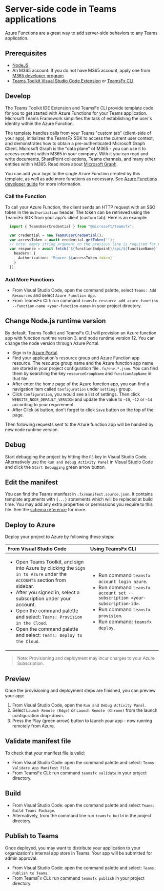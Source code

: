 # Server-side code in Teams applications 

Azure Functions are a great way to add server-side behaviors to any Teams application.

## Prerequisites

- [NodeJS](https://nodejs.org/en/)
- An M365 account. If you do not have M365 account, apply one from [M365 developer program](https://developer.microsoft.com/en-us/microsoft-365/dev-program)
- [Teams Toolkit Visual Studio Code Extension](https://aka.ms/teams-toolkit) or [TeamsFx CLI](https://aka.ms/teamsfx-cli)

## Develop

The Teams Toolkit IDE Extension and TeamsFx CLI provide template code for you to get started with Azure Functions for your Teams application. Microsoft Teams Framework simplifies the task of establishing the user's identity within the Azure Function.

The template handles calls from your Teams "custom tab" (client-side of your app), initializes the TeamsFx SDK to access the current user context, and demonstrates how to obtain a pre-authenticated Microsoft Graph Client. Microsoft Graph is the "data plane" of M365 - you can use it to access content within M365 in your company. With it you can read and write documents, SharePoint collections, Teams channels, and many other entities within M365. Read more about [Microsoft Graph](https://docs.microsoft.com/en-us/graph/overview).

You can add your logic to the single Azure Function created by this template, as well as add more functions as necessary. See [Azure Functions developer guide](https://docs.microsoft.com/en-us/azure/azure-functions/functions-reference) for more information.

### Call the Function

To call your Azure Function, the client sends an HTTP request with an SSO token in the `Authorization` header. The token can be retrieved using the TeamsFx SDK from your app's client (custom tab). Here is an example:

```ts
  import { TeamsUserCredential } from "@microsoft/teamsfx";

  var credential = new TeamsUserCredential();
  var accessToken = await credential.getToken(''); 
  // note: empty string argument on the previous line is required for now, this will be fixed in a later release
  var response = await fetch(`${functionEndpoint}/api/${functionName}`, {
    headers: {
      Authorization: `Bearer ${accessToken.token}`
    }
  });
```

### Add More Functions

- From Visual Studio Code, open the command palette, select `Teams: Add Resources` and select `Azure Function App`.
- From TeamsFx CLI: run command `teamsfx resource add azure-function --function-name <your-function-name>` in your project directory.

## Change Node.js runtime version

By default, Teams Toolkit and TeamsFx CLI will provision an Azure function app with function runtime version 3, and node runtime version 12. You can change the node version through Azure Portal.

- Sign in to [Azure Portal](https://azure.microsoft.com/).
- Find your application's resource group and Azure Function app resource. The resource group name and the Azure function app name are stored in your project configuration file `.fx/env.*.json`. You can find them by searching the key `resourceGroupName` and `functionAppName` in that file.
- After enter the home page of the Azure function app, you can find a navigation item called `Configuration` under `settings` group.
- Click `Configuration`, you would see a list of settings. Then click `WEBSITE_NODE_DEFAULT_VERSION` and update the value to `~10`, `~12` or `~14` according to your requirement.
- After Click `OK` button, don't forget to click `Save` button on the top of the page.

Then following requests sent to the Azure function app will be handled by new node runtime version.

## Debug

Start debugging the project by hitting the `F5` key in Visual Studio Code. Alternatively use the `Run and Debug Activity Panel` in Visual Studio Code and click the `Start Debugging` green arrow button.

## Edit the manifest

You can find the Teams manifest in `.fx/manifest.source.json`. It contains template arguments with `{...}` statements which will be replaced at build time. You may add any extra properties or permissions you require to this file. See the [schema reference](https://docs.microsoft.com/en-us/microsoftteams/platform/resources/schema/manifest-schema) for more.

## Deploy to Azure

Deploy your project to Azure by following these steps:

| From Visual Studio Code                                                                                                                                                                                                                                                                                                                                                     | Using TeamsFx CLI                                                                                                                                                                                                            |
| :---------------------------------------------------------------------------------------------------------------------------------------------------------------------------------------------------------------------------------------------------------------------------------------------------------------------------------------------------------------------- | :--------------------------------------------------------------------------------------------------------------------------------------------------------------------------------------------------------------------------- |
| <ul><li>Open Teams Toolkit, and sign into Azure by clicking the `Sign in to Azure` under the `ACCOUNTS` section from sidebar.</li> <li>After you signed in, select a subscription under your account.</li><li>Open the command palette and select: `Teams: Provision in the Cloud`.</li><li>Open the command palette and select: `Teams: Deploy to the Cloud`.</li></ul> | <ul> <li>Run command `teamsfx account login azure`.</li> <li>Run command `teamsfx account set --subscription <your-subscription-id>`.</li> <li> Run command `teamsfx provision`.</li> <li>Run command: `teamsfx deploy`. </li></ul> |

> Note: Provisioning and deployment may incur charges to your Azure Subscription.

## Preview

Once the provisioning and deployment steps are finished, you can preview your app:
1. From Visual Studio Code, open the `Run and Debug Activity Panel`.
1. Select `Launch Remote (Edge)` or `Launch Remote (Chrome)` from the launch configuration drop-down. 
1. Press the Play (green arrow) button to launch your app - now running remotely from Azure.

## Validate manifest file

To check that your manifest file is valid:

- From Visual Studio Code: open the command palette and select: `Teams: Validate App Manifest File`.
- From TeamsFx CLI: run command `teamsfx validate` in your project directory.

## Build

- From Visual Studio Code: open the command palette and select `Teams: Build Teams Package`.
- Alternatively, from the command line run `teamsfx build` in the project directory.

## Publish to Teams

Once deployed, you may want to distribute your application to your organization's internal app store in Teams. Your app will be submitted for admin approval.

- From Visual Studio Code: open the command palette and select: `Teams: Publish to Teams`.
- From TeamsFx CLI: run command `teamsfx publish` in your project directory.
